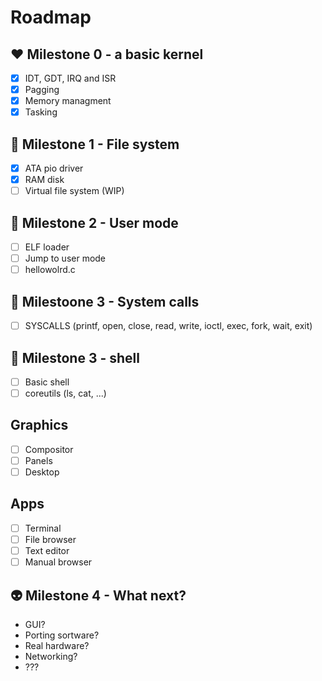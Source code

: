 # Roadmap
## ♥ Milestone 0 - a basic kernel
 - [x] IDT, GDT, IRQ and ISR
 - [x] Pagging
 - [x] Memory managment
 - [x] Tasking

## 📂 Milestone 1 - File system
 - [x] ATA pio driver
 - [x] RAM disk
 - [ ] Virtual file system (WIP)

## 👦 Milestone 2 - User mode
 - [ ] ELF loader
 - [ ] Jump to user mode
 - [ ] hellowolrd.c

## 🤙 Milestoone 3 - System calls
 - [ ] SYSCALLS (printf, open, close, read, write, ioctl, exec, fork, wait, exit)

## 🐚 Milestone 3 - shell
 - [ ] Basic shell
 - [ ] coreutils (ls, cat, ...)

## Graphics
 - [ ] Compositor
 - [ ] Panels
 - [ ] Desktop

## Apps
 - [ ] Terminal
 - [ ] File browser
 - [ ] Text editor
 - [ ] Manual browser

## 👽 Milestone 4 - What next?
 - GUI?
 - Porting sortware?
 - Real hardware?
 - Networking?
 - ???
